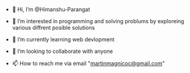 - 👋 Hi, I’m @Himanshu-Parangat
- 👀 I’m interested in programming and solving problums
      by exploreing various diffrent posible solutions 
      
- 🌱 I’m currently learning web devlopment
- 💞️ I’m looking to collaborate with anyone
- 📫 How to reach me via email "martinmagnicoc@gmail.com"

<!---
Himanshu-Parangat/Himanshu-Parangat is a ✨ special ✨ repository because its `README.md` (this file) appears on your GitHub profile.
You can click the Preview link to take a look at your changes.
--->
